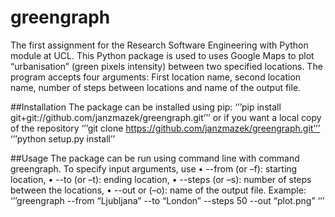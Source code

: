 # greengraph
The first assignment for the Research Software Engineering with Python module at UCL. This Python package is used to uses Google Maps to plot “urbanisation” (green pixels intensity) between two specified locations. The program accepts four arguments: First location name, second location name, number of steps between locations and name of the output file.

##Installation
The package can be installed using pip:
‘’’pip install git+git://github.com/janzmazek/greengraph.git’’’
or if you want a local copy of the repository
‘’’git clone https://github.com/janzmazek/greengraph.git’’’
‘’’python setup.py install’’

##Usage
The package can be run using command line with command greengraph. To specify input arguments, use
•	--from (or –f): starting location,
•	--to (or –t): ending location,
•	--steps (or –s): number of steps between the locations,
•	--out or (–o): name of the output file.
Example:
‘’’greengraph --from “Ljubljana” --to “London” --steps 50 --out “plot.png” ‘’’
